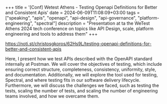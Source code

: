 +++
title = '[Conf] Wetest Athens - Testing Openapi Definitions for Better and Consistent Apis'
date = 2024-06-09T11:08:09+03:00
tags = ["speaking", "apis", "openapi", "api-design", "api-governance", "platform-engineering", "spectral"]
description =  "Presentation at ta the WeTest Athens 2024 tech conference on topics like API Design, scale, platform engineering and tools to address them"
+++

https://noti.st/christosgkoros/62Hs9L/testing-openapi-definitions-for-better-and-consistent-apis

Here, I present how we test APIs described with the OpenAPI standard internally at Postman. We will cover the objectives of testing, which include ensuring correct structure, completeness, consistency, uniformity, style, and documentation. Additionally, we will explore the tool used for testing, Spectral, and where testing fits in our software delivery lifecycle. Furthermore, we will discuss the challenges we faced, such as testing the tests, scaling the number of tests, and scaling the number of engineering teams involved, and how we overcame them.
